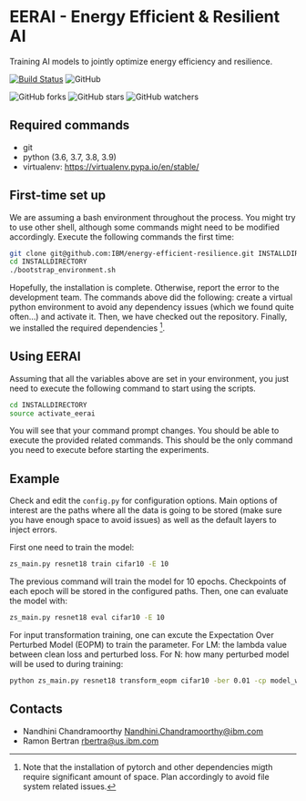 EERAI - Energy Efficient & Resilient AI
=======================================

Training AI models to jointly optimize energy efficiency and resilience.

[![Build Status](https://app.travis-ci.com/IBM/energy-efficient-resilience.svg?branch=main)](https://app.travis-ci.com/IBM/energy-efficient-resilience)
![GitHub](https://img.shields.io/github/license/IBM/energy-efficient-resilience.svg)

![GitHub forks](https://img.shields.io/github/forks/IBM/energy-efficient-resilience.svg?style=social)
![GitHub stars](https://img.shields.io/github/stars/IBM/energy-efficient-resilience.svg?style=social)
![GitHub watchers](https://img.shields.io/github/watchers/IBM/energy-efficient-resilience.svg?style=social)

Required commands
-----------------

* git
* python (3.6, 3.7, 3.8, 3.9)
* virtualenv: https://virtualenv.pypa.io/en/stable/

First-time set up
-----------------

We are assuming a bash environment throughout the process. You might
try to use other shell, although some commands might need to be
modified accordingly. Execute the following commands the first
time:

```bash
git clone git@github.com:IBM/energy-efficient-resilience.git INSTALLDIRECTORY
cd INSTALLDIRECTORY
./bootstrap_environment.sh
```

Hopefully, the installation is complete. Otherwise, report the
error to the development team. The commands above did the following:
create a virtual python environment to avoid any dependency issues
(which we found quite often...) and activate it. Then, we have
checked out the repository. Finally, we installed the required
dependencies [^1].

Using EERAI
-----------

Assuming that all the variables above are set in your environment,
you just need to execute the following command to start using the
scripts.

```bash
cd INSTALLDIRECTORY
source activate_eerai
```

You will see that your command prompt changes. You should be able
to execute the provided related commands. This should be the only
command you need to execute before starting the experiments.

Example
-------

Check and edit the `config.py` for configuration options. Main options
of interest are the paths where all the data is going to be stored
(make sure you have enough space to avoid issues) as well as the
default layers to inject errors.

First one need to train the model:

```bash
zs_main.py resnet18 train cifar10 -E 10
```

The previous command will train the model for 10 epochs. Checkpoints
of each epoch will be stored in the configured paths. Then, one can
evaluate the model with:

```bash
zs_main.py resnet18 eval cifar10 -E 10
```

For input transformation training, one can excute the Expectation Over Perturbed Model (EOPM) to train the parameter. For LM: the lambda value between clean loss and perturbed loss. For N: how many perturbed model will be used to during training:

```bash
python zs_main.py resnet18 transform_eopm cifar10 -ber 0.01 -cp model_weights/resnet18_checkpoints_newresnet18_cifar10_p_8_model_100.pth -E 2 -BS 512 -LM 1 -N 100
```

Contacts
--------

- Nandhini Chandramoorthy <Nandhini.Chandramoorthy@ibm.com>
- Ramon Bertran <rbertra@us.ibm.com>

[^1]:
    Note that the installation of pytorch and other dependencies migth require
    significant amount of space. Plan accordingly to avoid file system related
    issues.
